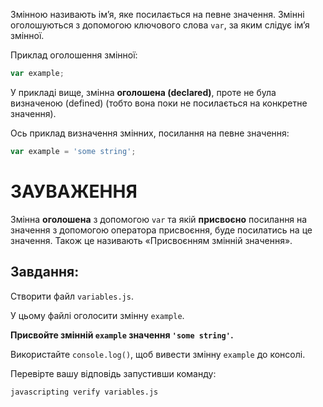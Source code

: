 Змінною називають ім’я, яке посилається на певне значення. Змінні оголошуються з допомогою ключового слова `var`, за яким слідує ім’я змінної.

Приклад оголошення змінної:

```js
var example;
```

У прикладі вище, змінна **оголошена (declared)**, проте не була визначеною (defined) (тобто вона поки не посилається на конкретне значення).

Ось приклад визначення змінних, посилання на певне значення:

```js
var example = 'some string';
```

# ЗАУВАЖЕННЯ

Змінна **оголошена** з допомогою `var` та якій **присвоєно** посилання на значення з допомогою оператора присвоєння, буде посилатись на це значення. Також це називають «Присвоєнням змінній значення».

## Завдання:

Створити файл `variables.js`.

У цьому файлі оголосити змінну `example`.

**Присвойте змінній `example` значення `'some string'`.**

Використайте `console.log()`, щоб вивести змінну `example` до консолі.

Перевірте вашу відповідь запустивши команду:

`javascripting verify variables.js`
